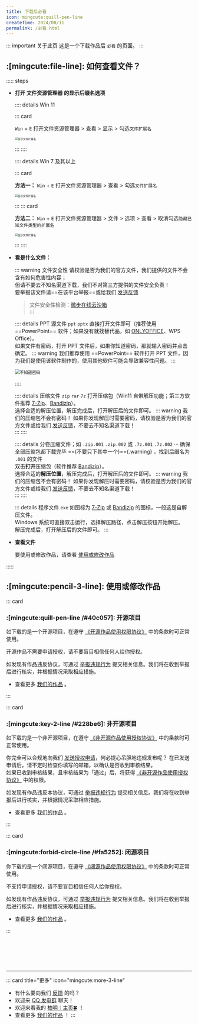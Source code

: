 ```yaml
---
title: 下载后必看
icon: mingcute:quill-pen-line
createTime: 2024/08/11
permalink: /必看.html
---
```


::: important 关于此页
这是一个下载作品后 `必看` 的页面。
:::

## :[mingcute:file-line]: 如何查看文件？

::::: steps
- <p style="font-weight: bold;">打开 文件资源管理器 的显示后缀名选项</p>  

  :::: details Win 11

  ::: card

  `Win` + `E` 打开文件资源管理器 > 查看 > 显示 > 勾选`文件扩展名`

  <img src="https://ri.youming.v6.army/tzm-11.png" alt="显示文件扩展名" style="zoom:50%;" />

  :::
  ::::

  :::: details Win 7 及其以上

  ::: card

  **方法一：** `Win` + `E` 打开文件资源管理器 > 查看 > 勾选`文件扩展名`

  <img src="https://ri.youming.v6.army/tzm-10.png" alt="显示文件扩展名" style="zoom:50%;" />

  :::
  ::: card

  **方法二：** `Win` + `E` 打开文件资源管理器 > 文件 > 选项 > 查看 > 取消勾选`隐藏已知文件类型的扩展名`
  
  <img src="https://ri.youming.v6.army/tzm-7.png" alt="显示文件扩展名" style="zoom:50%;" />

  :::
  ::::
  
- <p style="font-weight: bold;">看是什么文件：</p>

  ::: warning 文件安全性
  请校验是否为我们的官方文件，我们提供的文件不会含有如何危害性内容；  
  但请不要去不知名渠道下载，我们不对第三方提供的文件安全负责！  
  要举报该文件请==在该平台举报==或给我们 [发送反馈](/notes/反馈中心/反馈.html)
  > 文件安全性检测：[微步在线云沙箱](https://s.threatbook.com/)  
  :::

  :::: details PPT 源文件 `ppt` `pptx`
  直接打开文件即可（推荐使用 ==PowerPoint== 软件；如果没有就找替代品，如 [ONLYOFFICE](https://www.onlyoffice.com/zh/)、WPS Office）。  
  如果文件有密码，打开 PPT 文件后，如果你知道密码，那就输入密码并点击确定。 
  ::: warning 我们推荐使用 ==PowerPoint== 软件打开 PPT 文件，因为我们是使用该软件制作的，使用其他软件可能会导致兼容性问题。
  :::

  <img src="https://ri.youming.v6.army/ppt-mm.png" alt="不知道密码" style="zoom:80%;" />

  ::::

  :::: details 压缩文件 `zip` `rar` `7z`
  打开压缩包（Win11 自带解压功能；第三方软件推荐 [7-Zip](https://www.7-zip.org/)、[Bandizip](https://www.bandisoft.com/bandizip/)）。  
  选择合适的解压位置，解压完成后，打开解压后的文件即可。
  ::: warning 我们的压缩包不会有密码！
  如果你发现解压时需要密码，请校验是否为我们的官方文件或给我们 [发送反馈](/notes/反馈中心/反馈.html)，不要去不知名渠道下载！  
  :::
  ::::

  :::: details 分卷压缩文件；如 `.zip.001` `.zip.002` 或 `.7z.001` `.7z.002` ···
  确保全部压缩包都下载完毕 ==(不要只下其中一个)=={.warning} ，找到后缀名为 `.001` 的文件  
  双击**打开**压缩包（软件推荐 [Bandizip](https://www.bandisoft.com/bandizip/)）。  
  选择合适的**解压位置**，解压完成后，打开解压后的文件即可。
  ::: warning 我们的压缩包不会有密码！
  如果你发现解压时需要密码，请校验是否为我们的官方文件或给我们 [发送反馈](/notes/反馈中心/反馈.html)，不要去不知名渠道下载！  
  :::
  ::::

  ::: details 程序文件 `exe`
  如图标为 [7-Zip](https://www.7-zip.org/) 或 [Bandizip](https://www.bandisoft.com/bandizip/) 的图标，一般这是自解压文件。  
  Windows 系统可直接双击运行，选择解压路径，点击解压按钮开始解压。  
  解压完成后，打开解压后的文件即可。
  :::

- <p style="font-weight: bold;">查看文件</p>

  要使用或修改作品，请查看 [使用或修改作品](#使用或修改作品)

:::::

## :[mingcute:pencil-3-line]: 使用或修改作品

::: card

### :[mingcute:quill-pen-line /#40c057]: 开源项目

如下载的是一个开源项目，在遵守 [《开源作品使用权限协议》](/notes/协议/开源.html) 中的条款时可正常使用。

开源作品不需要申请授权，请不要盲目相信任何人给你授权。

如发现有作品违反协议，可通过 [举报违规行为](/notes/反馈中心/举报违规行为.html) 提交相关信息。我们将在收到举报后进行核实，并根据情况采取相应措施。

- 查看更多 [我们的作品](/notes/#全部作品属性) 。

:::

::: card

### :[mingcute:key-2-line /#228be6]: 非开源项目

如下载的是一个非开源项目，在遵守 [《非开源作品使用授权协议》](/notes/协议/申请.html) 中的条款时可正常使用。

你完全可以合规地向我们 [发送授权申请](/notes/反馈中心/发送授权申请.html)，何必提心吊胆地违规发布呢？
在已发送申请后，请不定时检查你填写的邮箱，以确认是否收到审核结果。  
如果已收到审核结果，且审核结果为「通过」后，将获得 [《非开源作品使用授权协议》](/notes/协议/申请.html) 中的权限。

如发现有作品违反本协议，可通过 [举报违规行为](/notes/反馈中心/举报违规行为.html) 提交相关信息。我们将在收到举报后进行核实，并根据情况采取相应措施。

- 查看更多 [我们的作品](/notes/#全部作品属性) 。

:::

::: card

### :[mingcute:forbid-circle-line /#fa5252]: 闭源项目

你下载的是一个闭源项目，在遵守 [《闭源作品使用权限协议》](/notes/协议/闭源.html) 中的条款时可正常使用。

不支持申请授权，请不要盲目相信任何人给你授权。

如发现有作品违反协议，可通过 [举报违规行为](/notes/反馈中心/举报违规行为.html) 提交相关信息。我们将在收到举报后进行核实，并根据情况采取相应措施。

- 查看更多 [我们的作品](/notes/#全部作品属性) 。

:::

<p style="margin-top: 100px"></p>

---

::: card title="更多" icon="mingcute:more-3-line"

- 有什么要向我们 [反馈](/notes/反馈中心/) 的吗？
- 欢迎来 [QQ 发电群](/链接.html#qq-群) 聊天！
- 欢迎来看我的 [柚明︱主页🍀](https://home.youming.v6.army/) ！
- 查看更多 [我们的作品](/notes/MC-鼠标指针) ！
:::